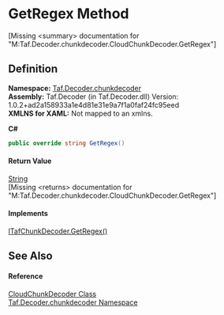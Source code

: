 # GetRegex Method


\[Missing &lt;summary&gt; documentation for "M:Taf.Decoder.chunkdecoder.CloudChunkDecoder.GetRegex"\]



## Definition
**Namespace:** <a href="N_Taf_Decoder_chunkdecoder.md">Taf.Decoder.chunkdecoder</a>  
**Assembly:** Taf.Decoder (in Taf.Decoder.dll) Version: 1.0.2+ad2a158933a1e4d81e31e9a7f1a0faf24fc95eed  
**XMLNS for XAML:** Not mapped to an xmlns.

**C#**
``` C#
public override string GetRegex()
```



#### Return Value
<a href="https://learn.microsoft.com/dotnet/api/system.string" target="_blank" rel="noopener noreferrer">String</a>  
\[Missing &lt;returns&gt; documentation for "M:Taf.Decoder.chunkdecoder.CloudChunkDecoder.GetRegex"\]

#### Implements
<a href="M_Taf_Decoder_chunkdecoder_ITafChunkDecoder_GetRegex.md">ITafChunkDecoder.GetRegex()</a>  


## See Also


#### Reference
<a href="T_Taf_Decoder_chunkdecoder_CloudChunkDecoder.md">CloudChunkDecoder Class</a>  
<a href="N_Taf_Decoder_chunkdecoder.md">Taf.Decoder.chunkdecoder Namespace</a>  
